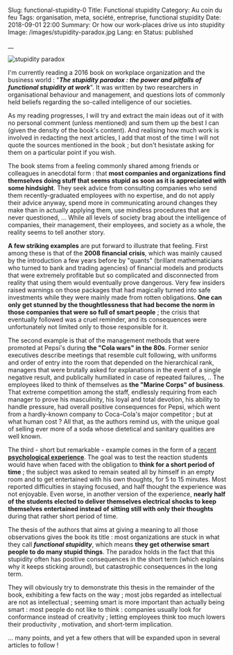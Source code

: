 Slug: functional-stupidity-0
Title: Functional stupidity
Category: Au coin du feu
Tags: organisation, meta, société, entreprise, functional stupidity
Date: 2018-09-01 22:00
Summary: Or how our work-places drive us into stupidity
Image: /images/stupidity-paradox.jpg
Lang: en
Status: published

__

![stupidity paradox][cover]

I'm currently reading a 2016 book on workplace organization and the business
world : "_**The stupidity paradox : the power and pitfalls of
functional stupidity at work**_". It was written by two researchers in
organisational behaviour and management, and questions lots of commonly held
beliefs regarding the so-called intelligence of our societies.

As my reading progresses, I will try and extract the main ideas out of it
with no personal comment (unless mentioned) and sum them up the best I can
(given the density of the book's content). And realising how much work is
involved in redacting the next articles, I add that most of the time I will
not quote the sources mentioned in the book ; but don't hesistate asking for
them on a particular point if you wish.

The book stems from a feeling commonly shared among friends or colleagues
in anecdotal form : that **most companies and organizations find
themselves doing stuff that seems stupid as soon as it is appreciated with
some hindsight**. They seek advice from consulting companies who send them
recently-graduated employees with no expertise, and do not apply their advice
anyway, spend more in communicating around changes they make than in actually
applying them, use mindless procedures that are never questioned, ... While
all levels of society brag about the intelligence of companies, their
management, their employees, and society as a whole, the reality seems to tell
another story.

**A few striking examples** are put forward to illustrate that feeling.
First among these is that of the **2008 financial crisis**, which was
mainly caused by the introduction a few years before by "quants" (brillant
mathematicians who turned to bank and trading agencies) of financial models and
products that were extremely profitable but so complicated and disconnected
from reality that using them would eventually prove dangerous. Very few
insiders raised warnings on those packages that had magically turned
into safe investments while they were mainly made from rotten obligations. **One
can only get stunned by the thoughtlessness that had become the norm in those
companies that were so full of smart people** ; the crisis that eventually
followed was a cruel reminder, and its consequences were unfortunately not
limited only to those responsible for it.

The second example is that of the management methods that were promoted at
Pepsi's during **the "Cola wars" in the 80s**. Former senior executives describe
meetings that resemble cult following, with uniforms and order of entry
into the room that depended on the hierarchical rank, managers that were
brutally asked for explanations in the event of a single negative result, and
publically humiliated in case of repeated failures, .. The employees
liked to think of themselves as **the "Marine Corps" of business**. That extreme
competition among the staff, endlessly requiring from each manager to prove his
masculinity, his loyal and total devotion, his ability to handle pressure, had
overall positive consequences for Pepsi, which went from a hardly-known company
to Coca-Cola's major competitor ; but at what human cost ? All that, as the
authors remind us, with the unique goal of selling ever more of a soda whose
dietetical and sanitary qualities are well known.

The third - short but remarkable - example comes in the form of a
[recent **psychological experience**][just-think]. The goal was to test the reaction
students would have when faced with the obligation to **think for a short
period of time** ; the subject was asked to remain seated all by himself in an
empty room and to get entertained with his own thoughts, for 5 to 15 minutes.
Most reported difficulties in staying focused, and half thought the experience
was not enjoyable. Even worse, in another version of the experience, **nearly
half of the students elected to deliver themselves electrical shocks to keep
themselves entertained instead of sitting still with only their thoughts**
during that rather short period of time.

The thesis of the authors that aims at giving a meaning to all those
observations gives the book its title : most organizations are stuck in what
they call _**functional stupidity**_, which means **they get otherwise smart
people to do many stupid things**. The paradox holds in the fact that this
stupidity often has positive consequences in the short term (which explains why
it keeps sticking around), but catastrophic consequences in the long term.

They will obviously try to demonstrate this thesis in the remainder of the book,
exhibiting a few facts on the way ; most jobs regarded as intellectual are not
as intellectual ; seeming smart is more important than actually being smart :
most people do not like to think : companies usually look for conformance
instead of creativity ; letting employees think too much lowers their
productivity , motivation, and short-term implication.

... many points, and yet a few others that will be expanded upon in several
articles to follow !

[cover]: {filename}/images/stupidity-paradox.jpg
[just-think]: https://wjh-www.harvard.edu/~dtg/WILSON%20ET%20AL%202014.pdf
